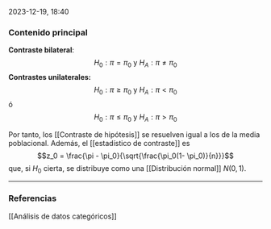 2023-12-19, 18:40
### Contenido principal

__Contraste bilateral__:
$$H_0 : \pi = \pi_0 \textrm{ y } H_A : \pi \not = \pi_0$$
__Contrastes unilaterales:__
$$H_0 : \pi \ge \pi_0 \textrm{ y } H_A : \pi < \pi_0$$
ó
$$H_0 : \pi \le \pi_0 \textrm{ y } H_A : \pi > \pi_0$$

Por tanto, los [[Contraste de hipótesis]] se resuelven igual a los de la media poblacional. Además, el [[estadístico de contraste]] es
$$z_0 = \frac{\pi - \pi_0}{\sqrt{\frac{\pi_0(1- \pi_0)}{n}}}$$
que, si $H_0$ cierta, se distribuye como una [[Distribución normal]] $N(0,1)$.

--- 
### Referencias

[[Análisis de datos categóricos]]